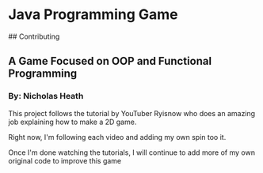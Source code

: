 <h1>Java Programming Game</h1>
## Contributing
<h2> A Game Focused on OOP and Functional Programming </h2>

<h3> By: Nicholas Heath</h3>

This project follows the tutorial by YouTuber Ryisnow who does an amazing job explaining how to make a 2D game.

Right now, I'm following each video and adding my own spin too it.

Once I'm done watching the tutorials, I will continue to add more of my own original code to improve this game

